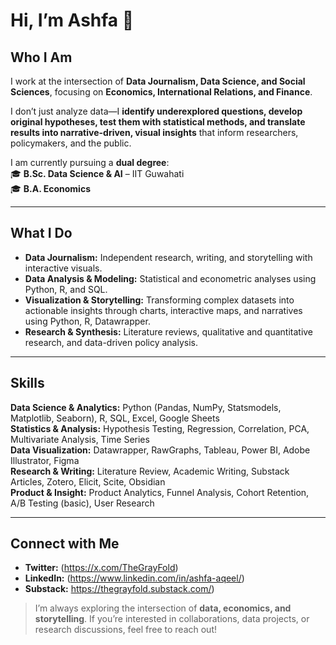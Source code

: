 # Hi, I’m Ashfa 👋

## Who I Am
I work at the intersection of **Data Journalism, Data Science, and Social Sciences**, focusing on **Economics, International Relations, and Finance**.  

I don’t just analyze data—I **identify underexplored questions, develop original hypotheses, test them with statistical methods, and translate results into narrative-driven, visual insights** that inform researchers, policymakers, and the public.  

I am currently pursuing a **dual degree**:  
🎓 **B.Sc. Data Science & AI** – IIT Guwahati  
🎓 **B.A. Economics**

---

## What I Do
- **Data Journalism:** Independent research, writing, and storytelling with interactive visuals.  
- **Data Analysis & Modeling:** Statistical and econometric analyses using Python, R, and SQL.  
- **Visualization & Storytelling:** Transforming complex datasets into actionable insights through charts, interactive maps, and narratives using Python, R, Datawrapper.  
- **Research & Synthesis:** Literature reviews, qualitative and quantitative research, and data-driven policy analysis.  

---

## Skills

**Data Science & Analytics:** Python (Pandas, NumPy, Statsmodels, Matplotlib, Seaborn), R, SQL, Excel, Google Sheets  
**Statistics & Analysis:** Hypothesis Testing, Regression, Correlation, PCA, Multivariate Analysis, Time Series  
**Data Visualization:** Datawrapper, RawGraphs, Tableau, Power BI, Adobe Illustrator, Figma  
**Research & Writing:** Literature Review, Academic Writing, Substack Articles, Zotero, Elicit, Scite, Obsidian  
**Product & Insight:** Product Analytics, Funnel Analysis, Cohort Retention, A/B Testing (basic), User Research    

---

## Connect with Me
- **Twitter:** (https://x.com/TheGrayFold)  
- **LinkedIn:** (https://www.linkedin.com/in/ashfa-aqeel/) 
- **Substack:** https://thegrayfold.substack.com/)   

> I’m always exploring the intersection of **data, economics, and storytelling**. If you’re interested in collaborations, data projects, or research discussions, feel free to reach out!  
